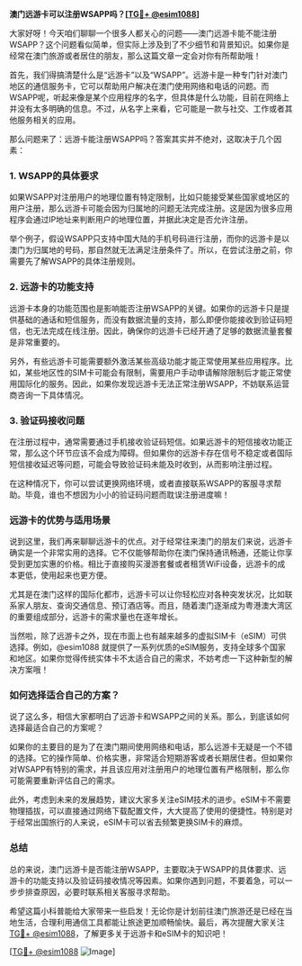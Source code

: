 **澳门远游卡可以注册WSAPP吗？[[TG💪+ @esim1088](https://t.me/s/esim1088)]**

大家好呀！今天咱们聊聊一个很多人都关心的问题——澳门远游卡能不能注册WSAPP？这个问题看似简单，但实际上涉及到了不少细节和背景知识。如果你是经常在澳门旅游或者居住的朋友，那么这篇文章一定会对你有所帮助哦！

首先，我们得搞清楚什么是“远游卡”以及“WSAPP”。远游卡是一种专门针对澳门地区的通信服务卡，它可以帮助用户解决在澳门使用网络和电话的问题。而WSAPP呢，听起来像是某个应用程序的名字，但具体是什么功能，目前在网络上并没有太多明确的信息。不过，从名字上来看，它可能是一款与社交、工作或者其他服务相关的应用。

那么问题来了：远游卡能注册WSAPP吗？答案其实并不绝对，这取决于几个因素：

### **1. WSAPP的具体要求**
如果WSAPP对注册用户的地理位置有特定限制，比如只能接受某些国家或地区的用户注册，那么远游卡可能会因为归属地的问题无法完成注册。这是因为很多应用程序会通过IP地址来判断用户的地理位置，并据此决定是否允许注册。

举个例子，假设WSAPP只支持中国大陆的手机号码进行注册，而你的远游卡是以澳门为归属地的号码，那自然就无法满足注册条件了。所以，在尝试注册之前，你需要先了解WSAPP的具体注册规则。

### **2. 远游卡的功能支持**
远游卡本身的功能范围也是影响能否注册WSAPP的关键。如果你的远游卡只是提供基础的通话和短信服务，而没有数据流量的支持，那么即便你能接收到验证码短信，也无法完成在线注册。因此，确保你的远游卡已经开通了足够的数据流量套餐是非常重要的。

另外，有些远游卡可能需要额外激活某些高级功能才能正常使用某些应用程序。比如，某些地区性的SIM卡可能会有限制，需要用户手动申请解除限制后才能正常使用国际化的服务。因此，如果你发现远游卡无法正常注册WSAPP，不妨联系运营商咨询一下具体情况。

### **3. 验证码接收问题**
在注册过程中，通常需要通过手机接收验证码短信。如果远游卡的短信接收功能正常，那么这个环节应该不会成为障碍。但如果你的远游卡存在信号不稳定或者国际短信接收延迟等问题，可能会导致验证码未能及时收到，从而影响注册过程。

在这种情况下，你可以尝试更换网络环境，或者直接联系WSAPP的客服寻求帮助。毕竟，谁也不想因为小小的验证码问题而耽误注册进度嘛！

### **远游卡的优势与适用场景**

说到这里，我们再来聊聊远游卡的优点。对于经常往来澳门的朋友们来说，远游卡确实是一个非常实用的选择。它不仅能够帮助你在澳门保持通讯畅通，还能让你享受到更加实惠的价格。相比于直接购买漫游套餐或者租赁WiFi设备，远游卡的成本更低，使用起来也更方便。

尤其是在澳门这样的国际化都市，远游卡可以让你轻松应对各种突发状况，比如联系家人朋友、查询交通信息、预订酒店等。而且，随着澳门逐渐成为粤港澳大湾区的重要组成部分，远游卡的需求量也在逐年增长。

当然啦，除了远游卡之外，现在市面上也有越来越多的虚拟SIM卡（eSIM）可供选择。例如，@esim1088 就提供了一系列优质的eSIM服务，支持全球多个国家和地区。如果你觉得传统实体卡不太适合自己的需求，不妨考虑一下这种新型的解决方案哦！

### **如何选择适合自己的方案？**

说了这么多，相信大家都明白了远游卡和WSAPP之间的关系。那么，到底该如何选择最适合自己的方案呢？

如果你的主要目的是为了在澳门期间使用网络和电话，那么远游卡无疑是一个不错的选择。它的操作简单、价格实惠，非常适合短期游客或者长期居住者。但如果你对WSAPP有特别的需求，并且该应用对注册用户的地理位置有严格限制，那么你可能需要重新评估自己的需求。

此外，考虑到未来的发展趋势，建议大家多关注eSIM技术的进步。eSIM卡不需要物理插拔，可以直接通过网络下载配置文件，大大提高了使用的便捷性。特别是对于经常出国旅行的人来说，eSIM卡可以省去频繁更换SIM卡的麻烦。

### **总结**

总的来说，澳门远游卡是否能注册WSAPP，主要取决于WSAPP的具体要求、远游卡的功能支持以及验证码接收情况等因素。如果你遇到问题，不要着急，可以一步步排查原因，必要时联系相关客服寻求帮助。

希望这篇小科普能给大家带来一些启发！无论你是计划前往澳门旅游还是已经在当地生活，合理利用通信工具都能让旅途更加顺畅愉快。最后，再次提醒大家关注[TG💪+ @esim1088](https://t.me/s/esim1088)，了解更多关于远游卡和eSIM卡的知识吧！

[[TG💪+ @esim1088](https://t.me/s/esim1088) ![Image](https://i.postimg.cc/4NQfJmqS/Snipaste-2025-05-13-00-14-12.png)]